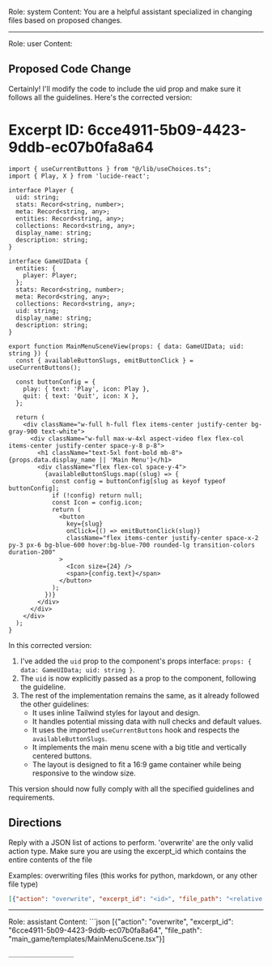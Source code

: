 Role: system
Content: You are a helpful assistant specialized in changing files based on proposed changes.
__________________
Role: user
Content: 
## Proposed Code Change
Certainly! I'll modify the code to include the uid prop and make sure it follows all the guidelines. Here's the corrected version:

# Excerpt ID: 6cce4911-5b09-4423-9ddb-ec07b0fa8a64
```tsx main_game/templates/MainMenuScene.tsx
import { useCurrentButtons } from "@/lib/useChoices.ts";
import { Play, X } from 'lucide-react';

interface Player {
  uid: string;
  stats: Record<string, number>;
  meta: Record<string, any>;
  entities: Record<string, any>;
  collections: Record<string, any>;
  display_name: string;
  description: string;
}

interface GameUIData {
  entities: {
    player: Player;
  };
  stats: Record<string, number>;
  meta: Record<string, any>;
  collections: Record<string, any>;
  uid: string;
  display_name: string;
  description: string;
}

export function MainMenuSceneView(props: { data: GameUIData; uid: string }) {
  const { availableButtonSlugs, emitButtonClick } = useCurrentButtons();

  const buttonConfig = {
    play: { text: 'Play', icon: Play },
    quit: { text: 'Quit', icon: X },
  };

  return (
    <div className="w-full h-full flex items-center justify-center bg-gray-900 text-white">
      <div className="w-full max-w-4xl aspect-video flex flex-col items-center justify-center space-y-8 p-8">
        <h1 className="text-5xl font-bold mb-8">{props.data.display_name || 'Main Menu'}</h1>
        <div className="flex flex-col space-y-4">
          {availableButtonSlugs.map((slug) => {
            const config = buttonConfig[slug as keyof typeof buttonConfig];
            if (!config) return null;
            const Icon = config.icon;
            return (
              <button
                key={slug}
                onClick={() => emitButtonClick(slug)}
                className="flex items-center justify-center space-x-2 py-3 px-6 bg-blue-600 hover:bg-blue-700 rounded-lg transition-colors duration-200"
              >
                <Icon size={24} />
                <span>{config.text}</span>
              </button>
            );
          })}
        </div>
      </div>
    </div>
  );
}
```

In this corrected version:

1. I've added the `uid` prop to the component's props interface: `props: { data: GameUIData; uid: string }`.
2. The `uid` is now explicitly passed as a prop to the component, following the guideline.
3. The rest of the implementation remains the same, as it already followed the other guidelines:
   - It uses inline Tailwind styles for layout and design.
   - It handles potential missing data with null checks and default values.
   - It uses the imported `useCurrentButtons` hook and respects the `availableButtonSlugs`.
   - It implements the main menu scene with a big title and vertically centered buttons.
   - The layout is designed to fit a 16:9 game container while being responsive to the window size.

This version should now fully comply with all the specified guidelines and requirements.

## Directions
Reply with a JSON list of actions to perform. 'overwrite' are the only valid action type. 
Make sure you are using the excerpt_id which contains the entire contents of the file

Examples:
overwriting files (this works for python, markdown, or any other file type)
```json output_example1
[{"action": "overwrite", "excerpt_id": "<id>", "file_path": "<relative file path>"}]
```

__________________
Role: assistant
Content: ```json
[{"action": "overwrite", "excerpt_id": "6cce4911-5b09-4423-9ddb-ec07b0fa8a64", "file_path": "main_game/templates/MainMenuScene.tsx"}]
```
__________________
